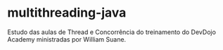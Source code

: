 # multithreading-java
Estudo das aulas de Thread e Concorrência do treinamento do DevDojo Academy ministradas por William Suane.
